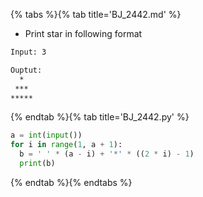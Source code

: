 {% tabs %}{% tab title='BJ_2442.md' %}

* Print star in following format

```txt
Input: 3

Ouptut:
  *
 ***
*****
```

{% endtab %}{% tab title='BJ_2442.py' %}

```py
a = int(input())
for i in range(1, a + 1):
  b = ' ' * (a - i) + '*' * ((2 * i) - 1)
  print(b)
```

{% endtab %}{% endtabs %}
